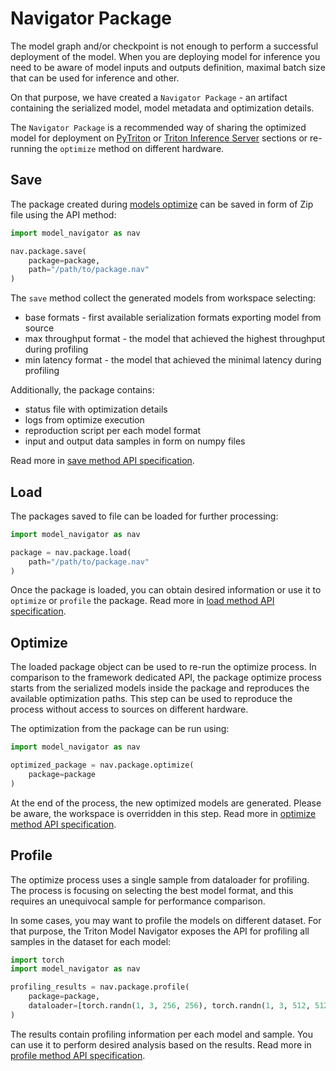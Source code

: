 <!--
Copyright (c) 2021-2024, NVIDIA CORPORATION. All rights reserved.

Licensed under the Apache License, Version 2.0 (the "License");
you may not use this file except in compliance with the License.
You may obtain a copy of the License at

    http://www.apache.org/licenses/LICENSE-2.0

Unless required by applicable law or agreed to in writing, software
distributed under the License is distributed on an "AS IS" BASIS,
WITHOUT WARRANTIES OR CONDITIONS OF ANY KIND, either express or implied.
See the License for the specific language governing permissions and
limitations under the License.
-->

# Navigator Package

The model graph and/or checkpoint is not enough to perform a successful deployment of the model. When you are deploying
model for inference you need to be aware of model inputs and outputs definition, maximal batch size that can be used
for inference and other.

On that purpose, we have created a `Navigator Package` - an artifact containing the serialized model, model metadata and
optimization details.

The `Navigator Package` is a recommended way of sharing the optimized model for deployment
on [PyTriton](../../inference_deployment/pytriton/deployment.md) or [Triton Inference Server](../../inference_deployment/triton/deployment.md) sections
or re-running the `optimize` method on different hardware.

## Save

The package created during [models optimize](../../models_optimize/optimize/optimize.md) can be saved in form of Zip file using the API method:

```python
import model_navigator as nav

nav.package.save(
    package=package,
    path="/path/to/package.nav"
)
```

The `save` method collect the generated models from workspace selecting:

- base formats - first available serialization formats exporting model from source
- max throughput format - the model that achieved the highest throughput during profiling
- min latency format - the model that achieved the minimal latency during profiling

Additionally, the package contains:

- status file with optimization details
- logs from optimize execution
- reproduction script per each model format
- input and output data samples in form on numpy files

Read more in [save method API specification](api/package_load.md).

## Load

The packages saved to file can be loaded for further processing:

```python
import model_navigator as nav

package = nav.package.load(
    path="/path/to/package.nav"
)
```

Once the package is loaded, you can obtain desired information or use it to `optimize` or `profile` the package. Read
more in [load method API specification](api/package_load.md).

## Optimize

The loaded package object can be used to re-run the optimize process. In comparison to the framework dedicated API, the
package optimize process starts from the serialized models inside the package and reproduces the available optimization
paths. This step can be used to reproduce the process without access to sources on different hardware.

The optimization from the package can be run using:

```python
import model_navigator as nav

optimized_package = nav.package.optimize(
    package=package
)
```

At the end of the process, the new optimized models are generated. Please be aware, the workspace is overridden in this step.
Read more in [optimize method API specification](api/package_optimize.md).

## Profile

The optimize process uses a single sample from dataloader for profiling. The process is focusing on selecting the best
model format, and this requires an unequivocal sample for performance comparison.

In some cases, you may want to profile the models on different dataset. For that purpose, the Triton Model Navigator
exposes the API for profiling all samples in the dataset for each model:

```python
import torch
import model_navigator as nav

profiling_results = nav.package.profile(
    package=package,
    dataloader=[torch.randn(1, 3, 256, 256), torch.randn(1, 3, 512, 512)],
)
```

The results contain profiling information per each model and sample. You can use it to perform desired analysis based
on the results. Read more in [profile method API specification](api/package_profile.md).

